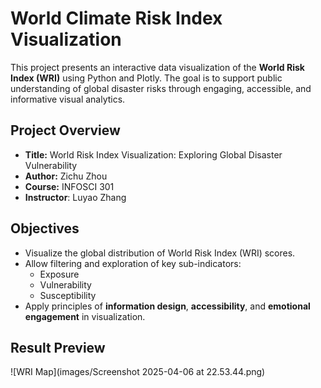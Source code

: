 # World Climate Risk Index Visualization

This project presents an interactive data visualization of the **World Risk Index (WRI)** using Python and Plotly. The goal is to support public understanding of global disaster risks through engaging, accessible, and informative visual analytics.

## Project Overview

- **Title:** World Risk Index Visualization: Exploring Global Disaster Vulnerability
- **Author:** Zichu Zhou
- **Course:** INFOSCI 301
- **Instructor**: Luyao Zhang

## Objectives

- Visualize the global distribution of World Risk Index (WRI) scores.
- Allow filtering and exploration of key sub-indicators:
  - Exposure
  - Vulnerability
  - Susceptibility
- Apply principles of **information design**, **accessibility**, and **emotional engagement** in visualization.

## Result Preview
![WRI Map](images/Screenshot 2025-04-06 at 22.53.44.png)
